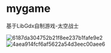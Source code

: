 # mygame

基于LibGdx自制游戏-太空战士

![6187da304752b21f8ee237b1fafe9e2](https://user-images.githubusercontent.com/41277965/230340796-425caa6c-f151-4a16-9068-aa1fcf39cbf4.png)
![4aea914fcf6af5622a54d3eec00aee6](https://user-images.githubusercontent.com/41277965/230342241-9d543d89-7e7a-4b06-a7d6-531e67738bc3.png)


